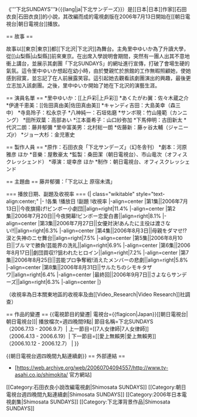 《'''下北SUNDAYS'''》（{{lang|ja|下北サンデーズ}}）是[[日本|日本]]作家[[石田衣良|石田衣良]]的小說，其改編而成的電視劇版在2006年7月13日開始在[[朝日電視台|朝日電視台]]播放。

== 故事 ==

故事以[[東京|東京]]都[[下北沢|下北沢]]為舞台。主角里中ゆいか為了升讀大學，從[[山梨縣|山梨縣]]前來東京。在出席入學說明會期間，突然有一團人出其不意地衝上講台，並展示其劇團「下北SUNDAYS」的網址進行宣傳，打破了會場生硬的氣氛。這令里中ゆいか想起在幼小時，由於雙親忙於旅館的工作無暇照顧她，使她感到寂寞，並忘記了在人前展露笑容。這引起她去觀看該劇團演出的興趣，最後更立志加入該劇團。之後，里中ゆいか開始了她在下北沢的演藝生涯。

== 演員名單 ==
*里中ゆいか：[[上戶彩|上戶彩]]
*あくたがわ翼：佐々木蔵之介
*伊達千恵美：[[佐田真由美|佐田真由美]]
*キャンディ吉田：大島美幸（森三中）
*寺島玲子：松永京子
*八神純一：石垣佑磨
*サンボ現：竹山隆範（カンニング）
*田所双葉：高部あい
*江本亜希子：山口紗弥加
*下馬伸明：古田新太
*代沢二朗：藤井郁彌
*里中富美男：北村総一朗
*佐藤新：藤ヶ谷太輔（ジャニーズjr）
*ジョー大杉：金児憲史

== 製作人員 ==
*原作：石田衣良「下北サンデーズ」（幻冬舎刊）
*劇本：河原雅彦 ほか
*音樂：屋敷豪太
*監製：桑田潔（朝日電視台）、市山竜次（オフィスクレッシェンド）
*導演：堤幸彦 ほか
*制作：朝日電視台、オフィスクレッシェンド

== 主題曲 ==
藤井郁彌：「下北以上 原宿未満」

=== 播放日期、副題及收視率 ===
{| class="wikitable" style="text-align:center;"
|-
!各集
!播放日
!副題
!收視率
|-align=center
|第1集||2006年7月13日||<span lang="ja">今夜旗揚げ!ビンボー小劇団</span>||align=right|11.4%
|-align=center
|第2集||2006年7月20日||<span lang="ja">今夜開幕!ビンボー恋愛白書</span>||align=right|8.1%
|-align=center
|第3集||2006年7月27日||<span lang="ja">女優対決!あんたに主役は渡さな</span>い!!||align=right|6.3%
|-align=center
|第4集||2006年8月3日||<span lang="ja">母親をダマせ!?涙と失神のニセ舞台</span>||align=right|7.5%
|-align=center
|第5集||2006年8月10日||<span lang="ja">ブルマで勝負!芸能界の洗礼</span>||align=right|6.9%
|-align=center
|第6集||2006年8月17日||<span lang="ja">劇団買収!?狙われたヒロイン</span>||align=right|7.2%
|-align=center
|第7集||2006年8月25日||<span lang="ja">芸能プロ争奪戦!消えたメンバーの悲劇</span>||align=right|5.8%
|-align=center
|第8集||2006年8月31日||<span lang="ja">サルたちのシモキタザワ</span>||align=right|6.4%
|-align=center
|最終回||2006年9月7日||<span lang="ja">さよならサンデーズ</span>||align=right|6.3%
|-align=center
|}

（收視率為日本關東地區的收視率及由[[Video_Research|Video Research]]社調查）

== 作品的變遷 ==
{{電視節目的變遷|
電視台={{flagicon|Japan}}[[朝日電視台|朝日電視台]]|
播放檔次=週四晚間9點|
節目名稱=下北SUNDAYS<br />（2006.7.13 - 2006.9.7）|
上一節目=[[7人女律師|7人女律師]]<br />（2006.4.13 - 2006.6.19）|
下一節目=[[愛上無賴男|愛上無賴男]]<br />（2006.10.12 - 2006.12.7） |
}}

{{朝日電視台週四晚間九點連續劇}}
== 外部連結 ==
* [https://web.archive.org/web/20060704094557/http://www.tv-asahi.co.jp/shimokita/ 官方網站]

[[Category:石田衣良小說改編電視劇|Shimosata SUNDAYS]]
[[Category:朝日電視台週四晚間九點連續劇|Shimosata SUNDAYS]]
[[Category:2006年日本電視劇集|Shimosata SUNDAYS]]
[[Category:下北澤背景作品|Shimosata SUNDAYS]]